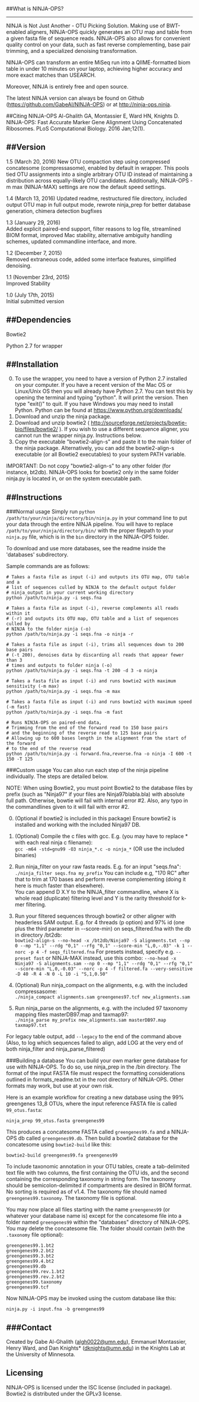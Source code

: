 
##What is NINJA-OPS?

---


NINJA is Not Just Another - OTU Picking Solution. Making use of BWT-enabled aligners, NINJA-OPS quickly generates an OTU map
and table from a given fasta file of sequence reads. NINJA-OPS also allows for convenient quality control on your data, such
as fast reverse complementing, base pair trimming, and a specialized denoising transformation.

NINJA-OPS can transform an entire MiSeq run into a QIIME-formatted biom table in under 10 minutes on your laptop, achieving higher accuracy and more exact matches than USEARCH.

Moreover, NINJA is entirely free and open source. 

The latest NINJA version can always be found on Github (https://github.com/GabeAl/NINJA-OPS) or at http://ninja-ops.ninja.


##Citing NINJA-OPS
Al-Ghalith GA, Montassier E, Ward HN, Knights D. NINJA-OPS: Fast Accurate Marker Gene Alignment Using Concatenated Ribosomes. PLoS Computational Biology. 2016 Jan;12(1).


##Version
---
1.5 (March 20, 2016)
New OTU compaction step using compressed concatesome (compressasome), enabled by default in wrapper. This pools tied OTU assignments into a single arbitrary OTU ID instead of maintaining a distribution across equally-likely OTU candidates. Additionally, NINJA-OPS -m max (NINJA-MAX) settings are now the default speed settings. 

1.4 (March 13, 2016)
Updated readme, restructured file directory, included output OTU map in full output mode, rewrote ninja_prep for better database generation, chimera detection bugfixes

1.3 (January 29, 2016)  
Added explicit paired-end support, filter reasons to log file, streamlined BIOM format, improved Mac stability, alternative ambiguity handling schemes, updated commandline interface, and more.

1.2 (December 7, 2015)  
Removed extraneous code, added some interface features, simplified denoising.  

1.1 (November 23rd, 2015)  
Improved Stability  

1.0 (July 17th, 2015)  
Initial submitted version  

##Dependencies
---


Bowtie2

Python 2.7 for wrapper



##Installation
---



0. To use the wrapper, you need to have a version of Python 2.7 installed on your computer. If you have a recent version of the Mac OS or Linux/Unix OS then you will already have Python 2.7. You can test this by opening the terminal and typing "python". It will print the version. Then type "exit()" to quit. If you have Windows you may need to install Python. Python can be found at https://www.python.org/downloads/
1. Download and unzip the ninja package.
2. Download and unzip bowtie2 ( http://sourceforge.net/projects/bowtie-bio/files/bowtie2/ ). If you wish to use a different sequence aligner, you cannot run the wrapper ninja.py. Instructions below.
3. Copy the executable "bowtie2-align-s" and paste it to the main folder of the ninja package. Alternatively, you can add the bowtie2-align-s executable (or all Bowtie2 executables) to your system PATH variable.

IMPORTANT: Do not copy "bowtie2-align-s" to any other folder (for instance, bt2db). NINJA-OPS looks for bowtie2 only in the same folder ninja.py is located in, or on the system executable path.

##Instructions
---

###Normal usage
Simply run `python /path/to/your/ninja/directory/bin/ninja.py` in your command line to put your data through the entire NINJA pipeline. You will have to replace `/path/to/your/ninja/directory/bin/` with the proper filepath to your `ninja.py` file, which is in the `bin` directory in the NINJA-OPS folder.

To download and use more databases, see the readme inside the 'databases' subdirectory. 

Sample commands are as follows:

```
# Takes a fasta file as input (-i) and outputs its OTU map, OTU table and a
# list of sequences culled by NINJA to the default output folder
# ninja_output in your current working directory
python /path/to/ninja.py -i seqs.fna 

# Takes a fasta file as input (-i), reverse complements all reads within it
# (-r) and outputs its OTU map, OTU table and a list of sequences culled by
# NINJA to the folder ninja (-o)
python /path/to/ninja.py -i seqs.fna -o ninja -r

# Takes a fasta file as input (-i), trims all sequences down to 200 base pairs
# (-t 200), denoises data by discarding all reads that appear fewer than 3
# times and outputs to folder ninja (-o)
python /path/to/ninja.py -i seqs.fna -t 200 -d 3 -o ninja

# Takes a fasta file as input (-i) and runs bowtie2 with maximum sensitivity (-m max)
python /path/to/ninja.py -i seqs.fna -m max

# Takes a fasta file as input (-i) and runs bowtie2 with maximum speed (-m fast)
python /path/to/ninja.py -i seqs.fna -m fast

# Runs NINJA-OPS on paired-end data,
# Trimming from the end of the forward read to 150 base pairs
# and the beginning of the reverse read to 125 base pairs
# Allowing up to 600 bases length in the alignment from the start of the forward
# to the end of the reverse read
python /path/to/ninja.py -i forward.fna,reverse.fna -o ninja -I 600 -t 150 -T 125
```


###Custom usage
You can also run each step of the ninja pipeline individually. The steps are detailed below.

NOTE: When using Bowtie2, you must point Bowtie2 to the database files by prefix (such as "Ninja97" if your files are Ninja97blabla.bla) with absolute full path. Otherwise, bowtie will fail with internal error #2. Also, any typo in the commandlines given to it will fail with error #2.


0. (Optional if bowtie2 is included in this package) Ensure bowtie2 is installed and working with the included Ninja97 DB.
1. (Optional) Compile the c files with gcc. E.g. (you may have to replace * with each real ninja c filename):  
	```gcc -m64 -std=gnu99 -O3 ninja_*.c -o ninja_*```
(OR use the included binaries)
2. Run ninja_filter on your raw fasta reads. E.g. for an input "seqs.fna":  
	```./ninja_filter seqs.fna my_prefix```
You can include e.g, "170 RC" after that to trim at 170 bases and perform reverse complementing (doing it here is much faster than elsewhere).  
You can append D X.Y to the NINJA_filter commandline, where X is whole read (duplicate) filtering level and Y is the rarity threshold for k-mer filtering.
3. Run your filtered sequences through bowtie2 or other aligner with headerless SAM output. E.g. for 4 threads (p option) and 97% id (one plus the third parameter in --score-min) on seqs_filtered.fna with the db in directory /bt2db:  
	```bowtie2-align-s --no-head -x /bt2db/Ninja97 -S alignments.txt --np 0 --mp "1,1" --rdg "0,1" --rfg "0,1" --score-min "L,0,-.03" -k 1 --norc -p 4 -f seqs_filtered.fna```
For presets instead, specify e.g. ```--preset fast```
or NINJA-MAX instead, use this combo: ```--no-head -x Ninja97 -S alignments.sam --np 0 --mp "1,1" --rdg "0,1" --rfg "0,1" --score-min "L,0,-0.03" --norc -p 4 -f filtered.fa --very-sensitive -D 40 -R 4 -N 0 -L 10 -i "S,1,0.50"```
4. (Optional) Run ninja_compact on the alignments, e.g. with the included compressasome:  
	```./ninja_compact alignments.sam greengenes97.tcf new_alignments.sam```
	
5. Run ninja_parse on the alignments, e.g. with the included 97 taxonomy mapping files masterDB97.map and taxmap97:  
	```./ninja_parse my_prefix new_alignments.sam masterDB97.map taxmap97.txt```
	
For legacy table output, add ``--legacy`` to the end of the command above
(Also, to log which sequences failed to align, add LOG at the very end of both ninja_filter and ninja_parse_filtered)


###Building a database
You can build your own marker gene database for use with NINJA-OPS. To do so, use ninja_prep in the /bin directory. 
The format of the input FASTA file must respect the formatting considerations outlined in formats_readme.txt in the root directory of NINJA-OPS. Other formats may work, but use at your own risk.

Here is an example workflow for creating a new database using the 99% greengenes 13_8 OTUs, where the input reference FASTA file is called ```99_otus.fasta```:

```ninja_prep 99_otus.fasta greengenes99```

This produces a concatesome FASTA called ```greengenes99.fa``` and a NINJA-OPS db called ```greengenes99.db```. Then build a bowtie2 database for the concatesome using ```bowtie2-build``` like this:

```bowtie2-build greengenes99.fa greengenes99```

To include taxonomic annotation in your OTU tables, create a tab-delimited text file with two columns, the first containing the OTU ids, and the second containing the corresponding taxonomy in string form. The taxonomy should be semicolon-delimited if compartments are desired in BIOM format. No sorting is required as of v1.4. The taxonomy file should named ```greengenes99.taxonomy```. The taxonomy file is optional.

You may now place all files starting with the name ```greengenes99``` (or whatever your database name is) except for the concatesome file into a folder named ```greengenes99``` within the "databases" directory of NINJA-OPS. You may delete the concatesome file. The folder should contain (with the ```.taxonomy``` file optional):

```
greengenes99.1.bt2
greengenes99.2.bt2
greengenes99.3.bt2
greengenes99.4.bt2
greengenes99.db
greengenes99.rev.1.bt2
greengenes99.rev.2.bt2
greengenes99.taxonomy
greengenes99.tcf
```

Now NINJA-OPS may be invoked using the custom database like this:

```ninja.py -i input.fna -b greengenes99```


###Contact
---

Created by Gabe Al-Ghalith (algh0022@umn.edu), Emmanuel Montassier, Henry Ward, and Dan Knights* (dknights@umn.edu) in the Knights Lab at the University of Minnesota.


Licensing
---
NINJA-OPS is licensed under the ISC license (included in package). Bowtie2 is distributed under the GPLv3 license. 

